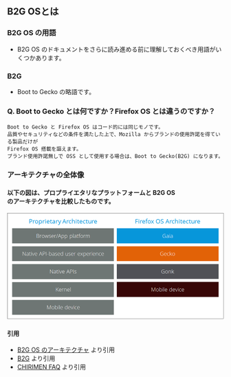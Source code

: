 
## B2G OSとは

### B2G OS の用語
- B2G OS のドキュメントをさらに読み進める前に理解しておくべき用語がいくつかあります。

### B2G
- Boot to Gecko の略語です。

### Q. Boot to Gecko とは何ですか？Firefox OS とは違うのですか？
```
Boot to Gecko と Firefox OS はコード的には同じモノです。
品質やセキュリティなどの条件を満たした上で、Mozilla からブランドの使用許諾を得ている製品だけが
Firefox OS 搭載を謳えます。
ブランド使用許諾無しで OSS として使用する場合は、Boot to Gecko(B2G) になります。
```

### アーキテクチャの全体像
#### 以下の図は、プロプライエタリなプラットフォームと B2G OS<br> のアーキテクチャを比較したものです。
![img/general-architecture.png](img/general-architecture.png)


#### 引用
- [B2G OS のアーキテクチャ](https://developer.mozilla.org/ja/docs/Archive/B2G_OS/Architecture) より引用
- [B2G](https://wiki.mozilla.org/B2G) より引用
- [CHIRIMEN FAQ](https://chirimen.org/docs/ja/FAQ.html) より引用
